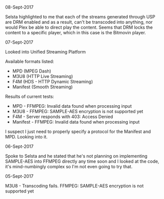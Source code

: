 08-Sept-2017

Selsta highlighted to me that each of the streams generated through USP are DRM enabled and as a result, can't be transcoded into anything, nor would Plex be able to direct play the content. Seems that DRM locks the content to a specific player, which in this case is the Bitmovin player.

07-Sept-2017

Looked into Unified Streaming Platform

Available formats listed:
- MPD (MPEG Dash)
- M3U8 (HTTP Live Streaming)
- F4M (HDS - HTTP Dynamic Streaming)
- Manifest (Smooth Streaming)

Results of current tests:
- MPD - FFMPEG: Invalid data found when processing input
- M3U8 - FFMPEG: SAMPLE-AES encryption is not supported yet
- F4M - Server responds with 403: Access Denied
- Manifest - FFMPEG: Invalid data found when processing input

I suspect I just need to properly specify a protocol for the Manifest and MPD. Looking into it.

06-Sept-2017

Spoke to Selsta and he stated that he's not planning on implementing SAMPLE-AES into FFMPEG directly any time soon and I looked at the code, it's mind-numbingly complex so I'm not even going to try that.

05-Sept-2017

M3U8 - Transcoding fails. FFMPEG: SAMPLE-AES encryption is not supported yet
